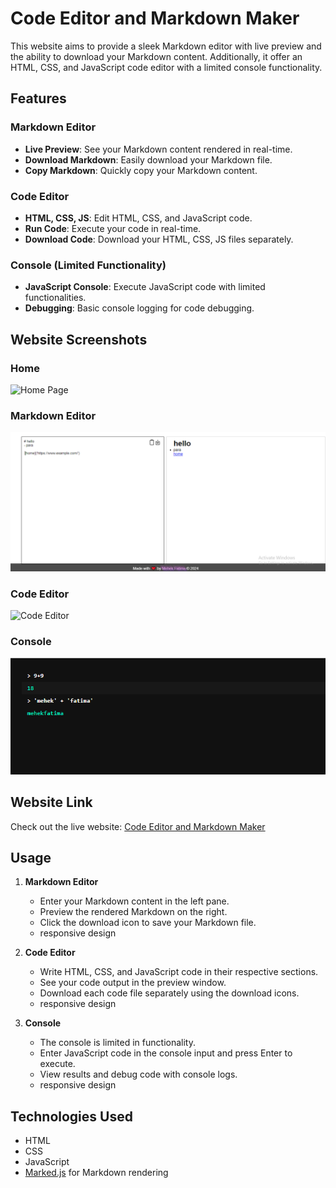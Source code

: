 # Code Editor and Markdown Maker

This website aims to provide a sleek Markdown editor with live preview and the ability to download your Markdown content. Additionally, it offer an HTML, CSS, and JavaScript code editor with a limited console functionality.

## Features

### Markdown Editor

- **Live Preview**: See your Markdown content rendered in real-time.
- **Download Markdown**: Easily download your Markdown file.
- **Copy Markdown**: Quickly copy your Markdown content.

### Code Editor

- **HTML, CSS, JS**: Edit HTML, CSS, and JavaScript code.
- **Run Code**: Execute your code in real-time.
- **Download Code**: Download your HTML, CSS, JS files separately.

### Console (Limited Functionality)

- **JavaScript Console**: Execute JavaScript code with limited functionalities.
- **Debugging**: Basic console logging for code debugging.

## Website Screenshots

### Home
![Home Page](screenshots/home.gif)

### Markdown Editor
![Markdown Editor](screenshots/markdown_editor.png)

### Code Editor 
![Code Editor](screenshots/code_editor.png)

### Console
![Code Editor](screenshots/console.png)

## Website Link

Check out the live website: [Code Editor and Markdown Maker](https://devtool-studio.netlify.app/)

## Usage

1. **Markdown Editor**
   - Enter your Markdown content in the left pane.
   - Preview the rendered Markdown on the right.
   - Click the download icon to save your Markdown file.
   - responsive design 

2. **Code Editor**
   - Write HTML, CSS, and JavaScript code in their respective sections.
   - See your code output in the preview window.
   - Download each code file separately using the download icons.
   - responsive design 

3. **Console**
   - The console is limited in functionality.
   - Enter JavaScript code in the console input and press Enter to execute.
   - View results and debug code with console logs.
   - responsive design 

## Technologies Used

- HTML
- CSS
- JavaScript
- [Marked.js](https://marked.js.org/) for Markdown rendering



